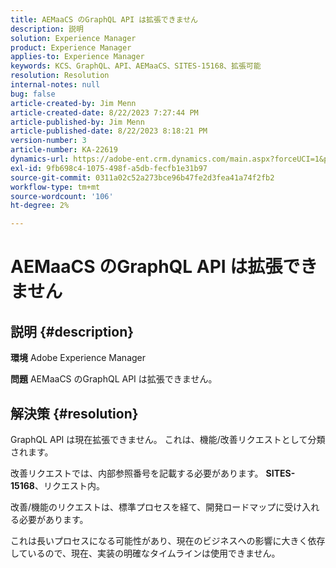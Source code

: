 ```yaml
---
title: AEMaaCS のGraphQL API は拡張できません
description: 説明
solution: Experience Manager
product: Experience Manager
applies-to: Experience Manager
keywords: KCS、GraphQL、API、AEMaaCS、SITES-15168、拡張可能
resolution: Resolution
internal-notes: null
bug: false
article-created-by: Jim Menn
article-created-date: 8/22/2023 7:27:44 PM
article-published-by: Jim Menn
article-published-date: 8/22/2023 8:18:21 PM
version-number: 3
article-number: KA-22619
dynamics-url: https://adobe-ent.crm.dynamics.com/main.aspx?forceUCI=1&pagetype=entityrecord&etn=knowledgearticle&id=005edef5-2141-ee11-bdf3-6045bd006239
exl-id: 9fb698c4-1075-498f-a5db-fecfb1e31b97
source-git-commit: 0311a02c52a273bce96b47fe2d3fea41a74f2fb2
workflow-type: tm+mt
source-wordcount: '106'
ht-degree: 2%

---
```


# AEMaaCS のGraphQL API は拡張できません

## 説明 {#description}


<b>環境</b>
Adobe Experience Manager

<b>問題</b>
AEMaaCS のGraphQL API は拡張できません。


## 解決策 {#resolution}


GraphQL API は現在拡張できません。 これは、機能/改善リクエストとして分類されます。

改善リクエストでは、内部参照番号を記載する必要があります。 <b>SITES-15168</b>、リクエスト内。

改善/機能のリクエストは、標準プロセスを経て、開発ロードマップに受け入れる必要があります。

これは長いプロセスになる可能性があり、現在のビジネスへの影響に大きく依存しているので、現在、実装の明確なタイムラインは使用できません。
